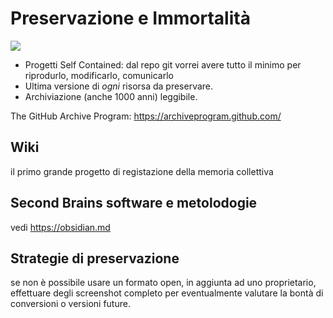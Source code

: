 # Preservazione e Immortalità

![](future_proof_approved.jpg)

- Progetti Self Contained: dal repo git vorrei avere tutto il minimo per riprodurlo, modificarlo, comunicarlo
- Ultima versione di _ogni_ risorsa da preservare.
- Archiviazione (anche 1000 anni) leggibile.
 
The GitHub Archive Program:
<https://archiveprogram.github.com/>

## Wiki
il primo grande progetto di registazione della memoria collettiva

## Second Brains software e metolodogie
vedi <https://obsidian.md>

## Strategie di preservazione
se non è possibile usare un formato open, in aggiunta ad uno proprietario, effettuare degli screenshot completo per eventualmente valutare la bontà di conversioni o versioni future.
